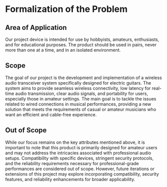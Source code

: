 # Formalization of the Problem

## Area of Application

Our project device is intended for use by hobbyists, amateurs, enthusiasts, and for educational purposes. The product should be used in pairs, never more than one at a time, and in an isolated environment.

## Scope

The goal of our project is the development and implementation of a wireless audio transceiver system specifically designed for electric guitars. The system aims to provide seamless wireless connectivity, low latency for real-time audio transmission, clear audio signals, and portability for users, especially those in amateur settings. The main goal is to tackle the issues related to wired connections in musical performances, providing a new solution that meets the requirements of casual or amateur musicians who want an efficient and cable-free experience.

## Out of Scope

While our focus remains on the key attributes mentioned above, it is important to note that this product is primarily designed for amateur users and may not address the intricacies associated with professional audio setups. Compatibility with specific devices, stringent security protocols, and the reliability requirements necessary for professional-grade performances are considered out of scope.  However, future iterations or extensions of this project may explore incorporating compatibility, security features, and reliability enhancements for broader applicability.
